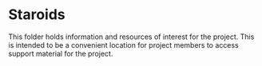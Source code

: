 # Staroids

This folder holds information and resources of interest for the project.  This
is intended to be a convenient location for project members to access
support material for the project.
